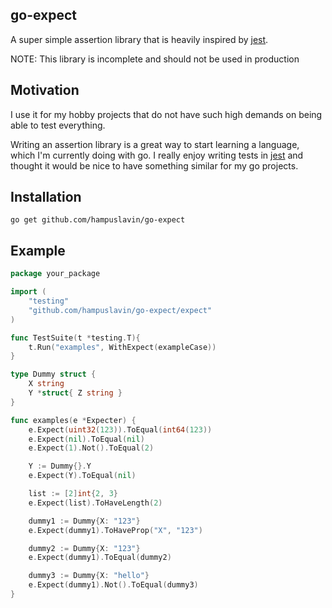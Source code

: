 ## go-expect

A super simple assertion library that is heavily inspired by [jest](https://github.com/facebook/jest).

NOTE: This library is incomplete and should not be used in production

## Motivation

I use it for my hobby projects that do not have such high demands on being able to test everything.

Writing an assertion library is a great way to start learning a language, which I'm currently doing with go. I really enjoy writing tests in [jest](https://github.com/facebook/jest) and thought it would be nice to have something similar for my go projects.

## Installation

`go get github.com/hampuslavin/go-expect`

## Example

```go
package your_package

import (
	"testing"
    "github.com/hampuslavin/go-expect/expect"
)

func TestSuite(t *testing.T){
	t.Run("examples", WithExpect(exampleCase))
}

type Dummy struct {
	X string
	Y *struct{ Z string }
}

func examples(e *Expecter) {
	e.Expect(uint32(123)).ToEqual(int64(123))
	e.Expect(nil).ToEqual(nil)
	e.Expect(1).Not().ToEqual(2)

	Y := Dummy{}.Y
	e.Expect(Y).ToEqual(nil)

	list := [2]int{2, 3}
	e.Expect(list).ToHaveLength(2)

	dummy1 := Dummy{X: "123"}
	e.Expect(dummy1).ToHaveProp("X", "123")

	dummy2 := Dummy{X: "123"}
	e.Expect(dummy1).ToEqual(dummy2)

	dummy3 := Dummy{X: "hello"}
	e.Expect(dummy1).Not().ToEqual(dummy3)
}

```
